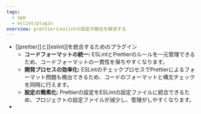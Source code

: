 ```yaml
---
tags:
  - npm
  - eslint/plugin
overview: prettierとeslintの設定の競合を解消する
---
```

- [[prettier]]と[[eslint]]を統合するためのプラグイン
	- **コードフォーマットの統一:** ESLintとPrettierのルールを一元管理できるため、コードフォーマットの一貫性を保ちやすくなります。
	- **開発プロセスの効率化:** ESLintのチェックプロセスでPrettierによるフォーマット問題も検出できるため、コードのフォーマットと構文チェックを同時に行えます。
	- **設定の簡素化:** Prettierの設定をESLintの設定ファイルに統合できるため、プロジェクトの設定ファイルが減少し、管理がしやすくなります。
- 